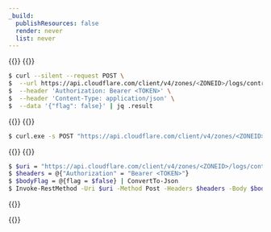 ```yaml
---
_build:
  publishResources: false
  render: never
  list: never
---
```


{{<tabs labels="Linux | CMD | Powershell">}}
{{<tab label="linux" default="true">}}

```sh
$ curl --silent --request POST \
$  --url https://api.cloudflare.com/client/v4/zones/<ZONEID>/logs/control/retention/flag \
$  --header 'Authorization: Bearer <TOKEN>' \
$  --header 'Content-Type: application/json' \
$  --data '{"flag": false}' | jq .result
```

{{</tab>}}
{{<tab label="cmd">}}

```sh
$ curl.exe -s POST "https://api.cloudflare.com/client/v4/zones/<ZONEID>/logs/control/retention/flag" -H "Authorization: Bearer <TOKEN>" -d "{""flag"":false}"
```
{{</tab>}}
{{<tab label="powershell">}}

```sh
$ $uri = "https://api.cloudflare.com/client/v4/zones/<ZONEID>/logs/control/retention/flag"
$ $headers = @{"Authorization" = "Bearer <TOKEN>"}
$ $bodyFlag = @{flag = $false} | ConvertTo-Json
$ Invoke-RestMethod -Uri $uri -Method Post -Headers $headers -Body $bodyFlag -ContentType "application/json"
```
{{</tab>}}

{{</tabs>}}